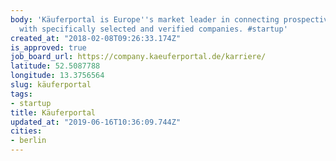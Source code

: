 ```yaml
---
body: 'Käuferportal is Europe''s market leader in connecting prospective online customers
  with specifically selected and verified companies. #startup'
created_at: "2018-02-08T09:26:33.174Z"
is_approved: true
job_board_url: https://company.kaeuferportal.de/karriere/
latitude: 52.5087788
longitude: 13.3756564
slug: käuferportal
tags:
- startup
title: Käuferportal
updated_at: "2019-06-16T10:36:09.744Z"
cities:
- berlin
---
```

